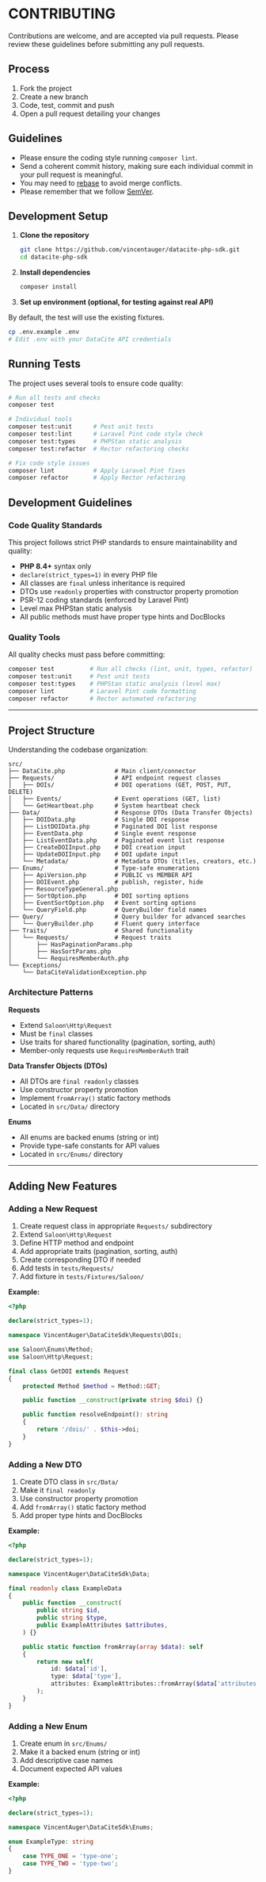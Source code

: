 # CONTRIBUTING

Contributions are welcome, and are accepted via pull requests.
Please review these guidelines before submitting any pull requests.

## Process

1. Fork the project
1. Create a new branch
1. Code, test, commit and push
1. Open a pull request detailing your changes

## Guidelines

* Please ensure the coding style running `composer lint`.
* Send a coherent commit history, making sure each individual commit in your pull request is meaningful.
* You may need to [rebase](https://git-scm.com/book/en/v2/Git-Branching-Rebasing) to avoid merge conflicts.
* Please remember that we follow [SemVer](http://semver.org/).

## Development Setup

1. **Clone the repository**

   ```bash
   git clone https://github.com/vincentauger/datacite-php-sdk.git
   cd datacite-php-sdk
   ```

2. **Install dependencies**

   ```bash
   composer install
   ```

3. **Set up environment (optional, for testing against real API)**

By default, the test will use the existing fixtures.

   ```bash
   cp .env.example .env
   # Edit .env with your DataCite API credentials
   ```

## Running Tests

The project uses several tools to ensure code quality:

```bash
# Run all tests and checks
composer test

# Individual tools
composer test:unit      # Pest unit tests
composer test:lint      # Laravel Pint code style check
composer test:types     # PHPStan static analysis
composer test:refactor  # Rector refactoring checks

# Fix code style issues
composer lint           # Apply Laravel Pint fixes
composer refactor       # Apply Rector refactoring
```

## Development Guidelines

### Code Quality Standards

This project follows strict PHP standards to ensure maintainability and quality:

- **PHP 8.4+** syntax only
- `declare(strict_types=1)` in every PHP file
- All classes are `final` unless inheritance is required
- DTOs use `readonly` properties with constructor property promotion
- PSR-12 coding standards (enforced by Laravel Pint)
- Level max PHPStan static analysis
- All public methods must have proper type hints and DocBlocks

### Quality Tools

All quality checks must pass before committing:

```bash
composer test          # Run all checks (lint, unit, types, refactor)
composer test:unit     # Pest unit tests
composer test:types    # PHPStan static analysis (level max)
composer lint          # Laravel Pint code formatting
composer refactor      # Rector automated refactoring
```

---

## Project Structure

Understanding the codebase organization:

```
src/
├── DataCite.php              # Main client/connector
├── Requests/                 # API endpoint request classes
│   ├── DOIs/                 # DOI operations (GET, POST, PUT, DELETE)
│   ├── Events/               # Event operations (GET, list)
│   └── GetHeartbeat.php      # System heartbeat check
├── Data/                     # Response DTOs (Data Transfer Objects)
│   ├── DOIData.php           # Single DOI response
│   ├── ListDOIData.php       # Paginated DOI list response
│   ├── EventData.php         # Single event response
│   ├── ListEventData.php     # Paginated event list response
│   ├── CreateDOIInput.php    # DOI creation input
│   ├── UpdateDOIInput.php    # DOI update input
│   └── Metadata/             # Metadata DTOs (titles, creators, etc.)
├── Enums/                    # Type-safe enumerations
│   ├── ApiVersion.php        # PUBLIC vs MEMBER API
│   ├── DOIEvent.php          # publish, register, hide
│   ├── ResourceTypeGeneral.php
│   ├── SortOption.php        # DOI sorting options
│   ├── EventSortOption.php   # Event sorting options
│   └── QueryField.php        # QueryBuilder field names
├── Query/                    # Query builder for advanced searches
│   └── QueryBuilder.php      # Fluent query interface
├── Traits/                   # Shared functionality
│   └── Requests/             # Request traits
│       ├── HasPaginationParams.php
│       ├── HasSortParams.php
│       └── RequiresMemberAuth.php
└── Exceptions/
    └── DataCiteValidationException.php
```

### Architecture Patterns

**Requests**
- Extend `Saloon\Http\Request`
- Must be `final` classes
- Use traits for shared functionality (pagination, sorting, auth)
- Member-only requests use `RequiresMemberAuth` trait

**Data Transfer Objects (DTOs)**
- All DTOs are `final readonly` classes
- Use constructor property promotion
- Implement `fromArray()` static factory methods
- Located in `src/Data/` directory

**Enums**
- All enums are backed enums (string or int)
- Provide type-safe constants for API values
- Located in `src/Enums/` directory

---

## Adding New Features

### Adding a New Request

1. Create request class in appropriate `Requests/` subdirectory
2. Extend `Saloon\Http\Request`
3. Define HTTP method and endpoint
4. Add appropriate traits (pagination, sorting, auth)
5. Create corresponding DTO if needed
6. Add tests in `tests/Requests/`
7. Add fixture in `tests/Fixtures/Saloon/`

**Example:**

```php
<?php

declare(strict_types=1);

namespace VincentAuger\DataCiteSdk\Requests\DOIs;

use Saloon\Enums\Method;
use Saloon\Http\Request;

final class GetDOI extends Request
{
    protected Method $method = Method::GET;

    public function __construct(private string $doi) {}

    public function resolveEndpoint(): string
    {
        return '/dois/' . $this->doi;
    }
}
```

### Adding a New DTO

1. Create DTO class in `src/Data/`
2. Make it `final readonly`
3. Use constructor property promotion
4. Add `fromArray()` static factory method
5. Add proper type hints and DocBlocks

**Example:**

```php
<?php

declare(strict_types=1);

namespace VincentAuger\DataCiteSdk\Data;

final readonly class ExampleData
{
    public function __construct(
        public string $id,
        public string $type,
        public ExampleAttributes $attributes,
    ) {}

    public static function fromArray(array $data): self
    {
        return new self(
            id: $data['id'],
            type: $data['type'],
            attributes: ExampleAttributes::fromArray($data['attributes']),
        );
    }
}
```

### Adding a New Enum

1. Create enum in `src/Enums/`
2. Make it a backed enum (string or int)
3. Add descriptive case names
4. Document expected API values

**Example:**

```php
<?php

declare(strict_types=1);

namespace VincentAuger\DataCiteSdk\Enums;

enum ExampleType: string
{
    case TYPE_ONE = 'type-one';
    case TYPE_TWO = 'type-two';
}
```
